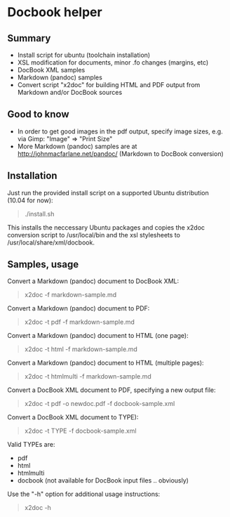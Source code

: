 Docbook helper
==============

Summary
-------

* Install script for ubuntu (toolchain installation)
* XSL modification for documents, minor .fo changes (margins, etc)
* DocBook XML samples
* Markdown (pandoc) samples
* Convert script "x2doc" for building HTML and PDF output from
  Markdown and/or DocBook sources

Good to know
------------

* In order to get good images in the pdf output, specify 
  image sizes, e.g. via Gimp: "Image" => "Print Size"
* More Markdown (pandoc) samples are at 
  http://johnmacfarlane.net/pandoc/
  (Markdown to DocBook conversion)


Installation
------------

Just run the provided install script on a supported Ubuntu
distribution (10.04 for now):

> ./install.sh

This installs the neccessary Ubuntu packages and
copies the x2doc conversion script to /usr/local/bin and 
the xsl stylesheets to /usr/local/share/xml/docbook.


Samples, usage
--------------

Convert a Markdown (pandoc) document to DocBook XML:

> x2doc -f markdown-sample.md

Convert a Markdown (pandoc) document to PDF:

> x2doc -t pdf -f markdown-sample.md

Convert a Markdown (pandoc) document to HTML (one page):

> x2doc -t html -f markdown-sample.md

Convert a Markdown (pandoc) document to HTML (multiple pages):

> x2doc -t htmlmulti -f markdown-sample.md

Convert a DocBook XML document to PDF, specifying a new output file:

> x2doc -t pdf -o newdoc.pdf -f docbook-sample.xml

Convert a DocBook XML document to TYPE):

> x2doc -t TYPE -f docbook-sample.xml

Valid TYPEs are:

* pdf
* html
* htmlmulti
* docbook (not available for DocBook input files .. obviously)

Use the "-h" option for additional usage instructions:

> x2doc -h


